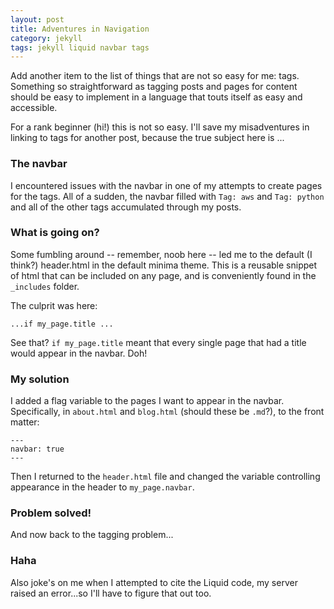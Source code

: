 ```yaml
---
layout: post
title: Adventures in Navigation
category: jekyll
tags: jekyll liquid navbar tags
---
```

Add another item to the list of things that are not so easy for
me: tags. 
Something so straightforward as tagging posts and pages
for content should be easy to implement in a language that touts
itself as easy and accessible. 

For a rank beginner (hi!) this is not so easy. I'll save my 
misadventures in linking to tags for another post, because the
true subject here is ...
### The navbar
I encountered issues with the navbar in one of my attempts to
create pages for the tags. All of a sudden, the navbar filled 
with `Tag: aws` and `Tag: python` and all of the other tags 
accumulated through my posts. 

### What is going on?
Some fumbling around -- remember, noob here -- led me to the
default (I think?) header.html in the default minima theme. This
is a reusable snippet of html that can be included on any page,
and is conveniently found in the `_includes` folder.

The culprit was here:

```
...if my_page.title ...

```
See that? `if my_page.title` meant that every single page that
had a title would appear in the navbar. Doh!

### My solution
I added a flag variable to the pages I want to appear in the 
navbar. Specifically, in `about.html` and `blog.html` (should these
be `.md`?), to the front matter:
```
---
navbar: true
---
```
Then I returned to the `header.html` file and changed the 
variable controlling appearance in the header to 
`my_page.navbar`.
### Problem solved! 
And now back to the tagging problem...

### Haha
Also joke's on me when I attempted to cite the Liquid code, my
server raised an error...so I'll have to figure that out too.